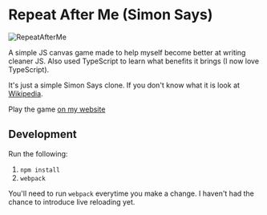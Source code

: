 # Repeat After Me (Simon Says)

![RepeatAfterMe](https://i.imgur.com/FVXiFUg.png)

A simple JS canvas game made to help myself become better at writing cleaner JS. Also used TypeScript to learn what benefits it brings (I now love TypeScript).

It's just a simple Simon Says clone. If you don't know what it is look at [Wikipedia](https://en.wikipedia.org/wiki/Simon_Says).

Play the game [on my website](https://www.harveydelaney.com/repeatafterme)

## Development
Run the following:

1. `npm install`
2. `webpack`

You'll need to run `webpack` everytime you make a change. I haven't had the chance to introduce live reloading yet.
